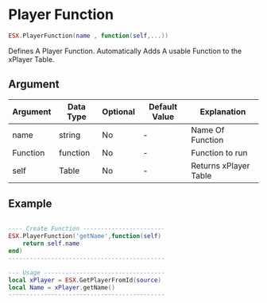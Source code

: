 # Player Function

```lua
ESX.PlayerFunction(name , function(self,...))
```

Defines A Player Function.
Automatically Adds A usable Function to the xPlayer Table.

## Argument

| Argument | Data Type | Optional | Default Value | Explanation          |
|----------|-----------|----------|---------------|----------------------|
| name   | string     | No        | -              | Name Of Function     |
| Function   | function     | No  | -              | Function to run     |
| self   | Table     | No        | -              | Returns xPlayer Table     |

## Example

```lua

---- Create Function -----------------------
ESX.PlayerFunction('getName',function(self)
    return self.name
end)
--------------------------------------------

--- Usage ----------------------------------
local xPlayer = ESX.GetPlayerFromId(source)
local Name = xPlayer.getName()
--------------------------------------------
```
